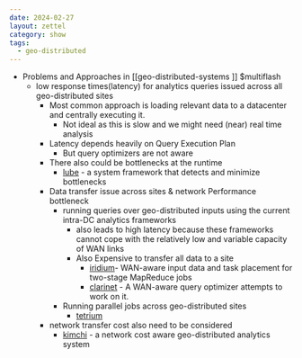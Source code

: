 ```yaml
---
date: 2024-02-27
layout: zettel
category: show
tags:
  - geo-distributed
---
```

- Problems and Approaches in [[geo-distributed-systems ]]
$multiflash
	- low response times(latency) for analytics queries issued across all geo-distributed sites
		- Most common approach is loading relevant data to a datacenter and centrally executing it.
			- Not ideal as this is slow and we might need (near) real time analysis
		- Latency depends heavily on Query Execution Plan
			- But query optimizers are not aware 
		- There also could be bottlenecks at the runtime
			- [lube](papers/lube.md) - a system framework that detects and minimize bottlenecks
		- Data transfer issue across sites & network Performance bottleneck
			- running queries over geo-distributed inputs using the current intra-DC analytics frameworks 
				- also leads to high latency because these frameworks cannot cope with the relatively low and variable capacity of WAN links
				- Also Expensive to transfer all data to a site
					- [iridium](papers/iridium.md)- WAN-aware input data and task placement for two-stage MapReduce jobs
					- [clarinet](papers/clarinet.md) - A WAN-aware query optimizer attempts to work on it.
			- Running parallel jobs across geo-distributed sites
				- [tetrium](papers/tetrium.md)
		- network transfer cost also need to be considered
			- [kimchi](papers/kimchi.md) - a network cost aware geo-distributed analytics system
